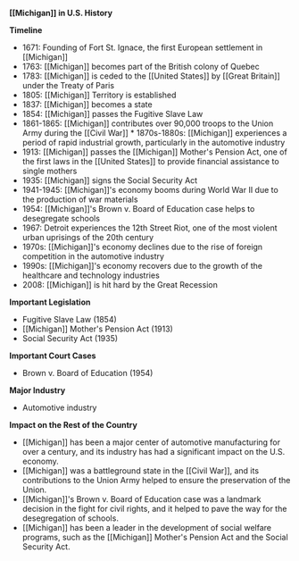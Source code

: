 **[[Michigan]] in U.S. History**

**Timeline**

* 1671: Founding of Fort St. Ignace, the first European settlement in [[Michigan]]
* 1763: [[Michigan]] becomes part of the British colony of Quebec
* 1783: [[Michigan]] is ceded to the [[United States]] by [[Great Britain]] under the Treaty of Paris
* 1805: [[Michigan]] Territory is established
* 1837: [[Michigan]] becomes a state
* 1854: [[Michigan]] passes the Fugitive Slave Law
* 1861-1865: [[Michigan]] contributes over 90,000 troops to the Union Army during the [[Civil War]] * 1870s-1880s: [[Michigan]] experiences a period of rapid industrial growth, particularly in the automotive industry
* 1913: [[Michigan]] passes the [[Michigan]] Mother's Pension Act, one of the first laws in the [[United States]] to provide financial assistance to single mothers
* 1935: [[Michigan]] signs the Social Security Act
* 1941-1945: [[Michigan]]'s economy booms during World War II due to the production of war materials
* 1954: [[Michigan]]'s Brown v. Board of Education case helps to desegregate schools
* 1967: Detroit experiences the 12th Street Riot, one of the most violent urban uprisings of the 20th century
* 1970s: [[Michigan]]'s economy declines due to the rise of foreign competition in the automotive industry
* 1990s: [[Michigan]]'s economy recovers due to the growth of the healthcare and technology industries
* 2008: [[Michigan]] is hit hard by the Great Recession

**Important Legislation**

* Fugitive Slave Law (1854)
* [[Michigan]] Mother's Pension Act (1913)
* Social Security Act (1935)

**Important Court Cases**

* Brown v. Board of Education (1954)

**Major Industry**

* Automotive industry

**Impact on the Rest of the Country**

* [[Michigan]] has been a major center of automotive manufacturing for over a century, and its industry has had a significant impact on the U.S. economy.
* [[Michigan]] was a battleground state in the [[Civil War]], and its contributions to the Union Army helped to ensure the preservation of the Union.
* [[Michigan]]'s Brown v. Board of Education case was a landmark decision in the fight for civil rights, and it helped to pave the way for the desegregation of schools.
* [[Michigan]] has been a leader in the development of social welfare programs, such as the [[Michigan]] Mother's Pension Act and the Social Security Act.